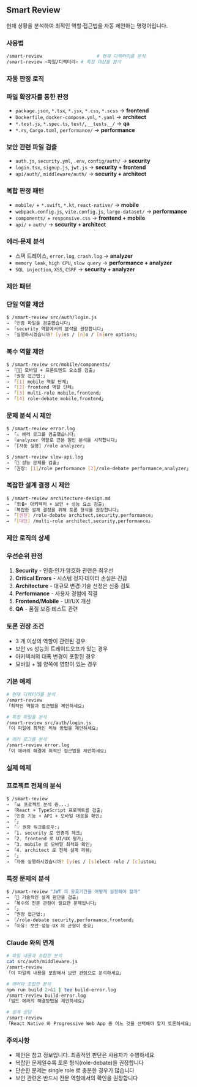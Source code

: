 ## Smart Review

현재 상황을 분석하여 최적인 역할·접근법을 자동 제안하는 명령어입니다.

### 사용법

```bash
/smart-review                    # 현재 디렉터리를 분석
/smart-review <파일/디렉터리> # 특정 대상을 분석
```

### 자동 판정 로직

### 파일 확장자를 통한 판정

- `package.json`, `*.tsx`, `*.jsx`, `*.css`, `*.scss` → **frontend**
- `Dockerfile`, `docker-compose.yml`, `*.yaml` → **architect**
- `*.test.js`, `*.spec.ts`, `test/`, `__tests__/` → **qa**
- `*.rs`, `Cargo.toml`, `performance/` → **performance**

### 보안 관련 파일 검출

- `auth.js`, `security.yml`, `.env`, `config/auth/` → **security**
- `login.tsx`, `signup.js`, `jwt.js` → **security + frontend**
- `api/auth/`, `middleware/auth/` → **security + architect**

### 복합 판정 패턴

- `mobile/` + `*.swift`, `*.kt`, `react-native/` → **mobile**
- `webpack.config.js`, `vite.config.js`, `large-dataset/` → **performance**
- `components/` + `responsive.css` → **frontend + mobile**
- `api/` + `auth/` → **security + architect**

### 에러·문제 분석

- 스택 트레이스, `error.log`, `crash.log` → **analyzer**
- `memory leak`, `high CPU`, `slow query` → **performance + analyzer**
- `SQL injection`, `XSS`, `CSRF` → **security + analyzer**

### 제안 패턴

### 단일 역할 제안

```bash
$ /smart-review src/auth/login.js
→ 「인증 파일을 검출했습니다」
→ 「security 역할에서의 분석을 권장합니다」
→ 「실행하시겠습니까? [y]es / [n]o / [m]ore options」
```

### 복수 역할 제안

```bash
$ /smart-review src/mobile/components/
→ 「📱🎨 모바일 + 프론트엔드 요소를 검출」
→ 「권장 접근법:」
→ 「[1] mobile 역할 단체」
→ 「[2] frontend 역할 단체」
→ 「[3] multi-role mobile,frontend」
→ 「[4] role-debate mobile,frontend」
```

### 문제 분석 시 제안

```bash
$ /smart-review error.log
→ 「⚠️ 에러 로그를 검출했습니다」
→ 「analyzer 역할로 근본 원인 분석을 시작합니다」
→ 「[자동 실행] /role analyzer」

$ /smart-review slow-api.log
→ 「🐌 성능 문제를 검출」
→ 「권장: [1]/role performance [2]/role-debate performance,analyzer」
```

### 복잡한 설계 결정 시 제안

```bash
$ /smart-review architecture-design.md
→ 「🏗️🔒⚡ 아키텍처 + 보안 + 성능 요소 검출」
→ 「복잡한 설계 결정을 위해 토론 형식을 권장합니다」
→ 「[권장] /role-debate architect,security,performance」
→ 「[대안] /multi-role architect,security,performance」
```

### 제안 로직의 상세

### 우선순위 판정

1. **Security** - 인증·인가·암호화 관련은 최우선
2. **Critical Errors** - 시스템 정지·데이터 손실은 긴급
3. **Architecture** - 대규모 변경·기술 선정은 신중 검토
4. **Performance** - 사용자 경험에 직결
5. **Frontend/Mobile** - UI/UX 개선
6. **QA** - 품질 보증·테스트 관련

### 토론 권장 조건

- 3 개 이상의 역할이 관련된 경우
- 보안 vs 성능의 트레이드오프가 있는 경우
- 아키텍처의 대폭 변경이 포함된 경우
- 모바일 + 웹 양쪽에 영향이 있는 경우

### 기본 예제

```bash
# 현재 디렉터리를 분석
/smart-review
「최적인 역할과 접근법을 제안하세요」

# 특정 파일을 분석
/smart-review src/auth/login.js
「이 파일에 최적인 리뷰 방법을 제안하세요」

# 에러 로그를 분석
/smart-review error.log
「이 에러의 해결에 최적인 접근법을 제안하세요」
```

### 실제 예제

### 프로젝트 전체의 분석

```bash
$ /smart-review
→ 「📊 프로젝트 분석 중...」
→ 「React + TypeScript 프로젝트를 검출」
→ 「인증 기능 + API + 모바일 대응을 확인」
→ 「」
→ 「💡 권장 워크플로우:」
→ 「1. security 로 인증계 체크」
→ 「2. frontend 로 UI/UX 평가」
→ 「3. mobile 로 모바일 최적화 확인」
→ 「4. architect 로 전체 설계 리뷰」
→ 「」
→ 「자동 실행하시겠습니까? [y]es / [s]elect role / [c]ustom」
```

### 특정 문제의 분석

```bash
$ /smart-review "JWT 의 유효기간을 어떻게 설정해야 할까"
→ 「🤔 기술적인 설계 판단을 검출」
→ 「복수의 전문 관점이 필요한 문제입니다」
→ 「」
→ 「권장 접근법:」
→ 「/role-debate security,performance,frontend」
→ 「이유: 보안·성능·UX 의 균형이 중요」
```

### Claude 와의 연계

```bash
# 파일 내용과 조합한 분석
cat src/auth/middleware.js
/smart-review
「이 파일의 내용을 포함해서 보안 관점으로 분석하세요」

# 에러와 조합한 분석
npm run build 2>&1 | tee build-error.log
/smart-review build-error.log
「빌드 에러의 해결방법을 제안하세요」

# 설계 상담
/smart-review
「React Native 와 Progressive Web App 중 어느 것을 선택해야 할지 토론하세요」
```

### 주의사항

- 제안은 참고 정보입니다. 최종적인 판단은 사용자가 수행하세요
- 복잡한 문제일수록 토론 형식(role-debate)을 권장합니다
- 단순한 문제는 single role 로 충분한 경우가 많습니다
- 보안 관련은 반드시 전문 역할에서의 확인을 권장합니다
